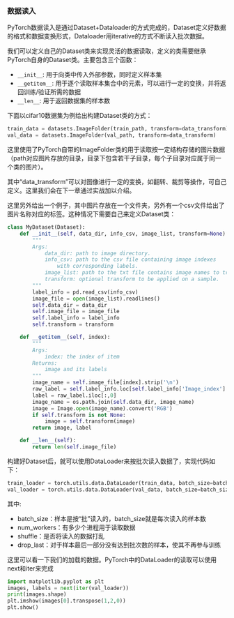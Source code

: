 ### 数据读入

PyTorch数据读入是通过Dataset+Dataloader的方式完成的，Dataset定义好数据的格式和数据变换形式，Dataloader用iterative的方式不断读入批次数据。

我们可以定义自己的Dataset类来实现灵活的数据读取，定义的类需要继承PyTorch自身的Dataset类。主要包含三个函数：

- `__init__`: 用于向类中传入外部参数，同时定义样本集
- `__getitem__`: 用于逐个读取样本集合中的元素，可以进行一定的变换，并将返回训练/验证所需的数据
- `__len__`: 用于返回数据集的样本数

下面以cifar10数据集为例给出构建Dataset类的方式：

```python
train_data = datasets.ImageFolder(train_path, transform=data_transform)
val_data = datasets.ImageFolder(val_path, transform=data_transform)
```

这里使用了PyTorch自带的ImageFolder类的用于读取按一定结构存储的图片数据（path对应图片存放的目录，目录下包含若干子目录，每个子目录对应属于同一个类的图片）。

其中“data_transform”可以对图像进行一定的变换，如翻转、裁剪等操作，可自己定义。这里我们会在下一章通过实战加以介绍。

这里另外给出一个例子，其中图片存放在一个文件夹，另外有一个csv文件给出了图片名称对应的标签。这种情况下需要自己来定义Dataset类：

```python
class MyDataset(Dataset):
    def __init__(self, data_dir, info_csv, image_list, transform=None):
        """
        Args:
            data_dir: path to image directory.
            info_csv: path to the csv file containing image indexes
                with corresponding labels.
            image_list: path to the txt file contains image names to training/validation set
            transform: optional transform to be applied on a sample.
        """
        label_info = pd.read_csv(info_csv)
        image_file = open(image_list).readlines()
        self.data_dir = data_dir
        self.image_file = image_file
        self.label_info = label_info
        self.transform = transform

    def __getitem__(self, index):
        """
        Args:
            index: the index of item
        Returns:
            image and its labels
        """
        image_name = self.image_file[index].strip('\n')
        raw_label = self.label_info.loc[self.label_info['Image_index'] == image_name]
        label = raw_label.iloc[:,0]
        image_name = os.path.join(self.data_dir, image_name)
        image = Image.open(image_name).convert('RGB')
        if self.transform is not None:
            image = self.transform(image)
        return image, label

    def __len__(self):
        return len(self.image_file)
```

构建好Dataset后，就可以使用DataLoader来按批次读入数据了，实现代码如下：

```python
train_loader = torch.utils.data.DataLoader(train_data, batch_size=batch_size, num_workers=4, shuffle=True, drop_last=True)
val_loader = torch.utils.data.DataLoader(val_data, batch_size=batch_size, num_workers=4, shuffle=False)
```

其中:

- batch_size：样本是按“批”读入的，batch_size就是每次读入的样本数
- num_workers：有多少个进程用于读取数据
- shuffle：是否将读入的数据打乱
- drop_last：对于样本最后一部分没有达到批次数的样本，使其不再参与训练

这里可以看一下我们的加载的数据。PyTorch中的DataLoader的读取可以使用next和iter来完成

```python
import matplotlib.pyplot as plt
images, labels = next(iter(val_loader))
print(images.shape)
plt.imshow(images[0].transpose(1,2,0))
plt.show()
```

